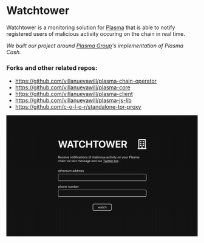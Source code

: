 # Watchtower

Watchtower is a monitoring solution for [Plasma](https://medium.com/@argongroup/ethereum-plasma-explained-608720d3c60e) that is able to notify registered users of malicious activity occuring on the chain in real time.

*We built our project around [Plasma Group](https://plasma.group)'s implementation of Plasma Cash.*

### Forks and other related repos:
* https://github.com/villanuevawill/plasma-chain-operator
* https://github.com/villanuevawill/plasma-core
* https://github.com/villanuevawill/plasma-client
* https://github.com/villanuevawill/plasma-js-lib
* https://github.com/c-o-l-o-r/standalone-tor-proxy

![Watchtower screenshot](docs/main.png?raw=true)
